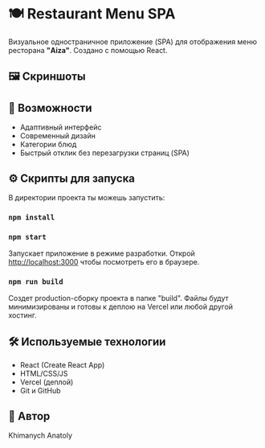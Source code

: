 # 🍽️ Restaurant Menu SPA

Визуальное одностраничное приложение (SPA) для отображения меню ресторана **"Aiza"**. Создано с помощью React.

## 🖼️ Скриншоты

## 🚀 Возможности

- Адаптивный интерфейс
- Современный дизайн
- Категории блюд
- Быстрый отклик без перезагрузки страниц (SPA)

## ⚙️ Скрипты для запуска

В директории проекта ты можешь запустить:

### `npm install`
### `npm start`

Запускает приложение в режиме разработки.
Открой [http://localhost:3000](http://localhost:3000) чтобы посмотреть его в браузере.

### `npm run build`

Создет production-сборку проекта в папке "build". Файлы будут минимизированы и готовы к деплою на Vercel или любой другой хостинг.

## 🛠️ Используемые технологии

- React (Create React App)
- HTML/CSS/JS
- Vercel (деплой)
- Git и GitHub

## 👤 Автор

Khimanych Anatoly
